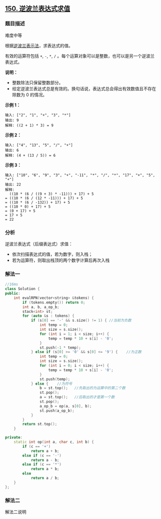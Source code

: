 ## [150. 逆波兰表达式求值](https://leetcode-cn.com/problems/evaluate-reverse-polish-notation/)

### 题目描述

难度中等

根据[逆波兰表示法](https://baike.baidu.com/item/逆波兰式/128437)，求表达式的值。

有效的运算符包括 `+`, `-`, `*`, `/` 。每个运算对象可以是整数，也可以是另一个逆波兰表达式。

**说明：**

- 整数除法只保留整数部分。
- 给定逆波兰表达式总是有效的。换句话说，表达式总会得出有效数值且不存在除数为 0 的情况。

**示例 1：**

```
输入: ["2", "1", "+", "3", "*"]
输出: 9
解释: ((2 + 1) * 3) = 9
```

**示例 2：**

```
输入: ["4", "13", "5", "/", "+"]
输出: 6
解释: (4 + (13 / 5)) = 6
```

**示例 3：**

```
输入: ["10", "6", "9", "3", "+", "-11", "*", "/", "*", "17", "+", "5", "+"]
输出: 22
解释: 
  ((10 * (6 / ((9 + 3) * -11))) + 17) + 5
= ((10 * (6 / (12 * -11))) + 17) + 5
= ((10 * (6 / -132)) + 17) + 5
= ((10 * 0) + 17) + 5
= (0 + 17) + 5
= 17 + 5
= 22
```



### 分析

逆波兰表达式（后缀表达式）求值：

- 依次扫描表达式的值，若为数字，则入栈；
- 若为运算符，则取出栈顶的两个数字计算后再次入栈

### 解法一



```c++
//16ms
class Solution {
public:
    int evalRPN(vector<string> &tokens) {
        if (tokens.empty()) return 0;
        int a, b, a_op_b;
        stack<int> st;
        for (auto &s : tokens) {
            if (s[0] == '-' && s.size() != 1) { //当前为负数
                int temp = 0;
                int size = s.size();
                for (int i = 1; i < size; i++) {
                    temp = temp * 10 + s[i] - '0';
                }
                st.push(-1 * temp);
            } else if (s[0] >= '0' && s[0] <= '9') {    //为正数
                int temp = 0;
                int size = s.size();
                for (int i = 0; i < size; i++) {
                    temp = temp * 10 + s[i] - '0';
                }
                st.push(temp);
            } else {    //为符号
                b = st.top();   //先取出的为运算中的第二个数
                st.pop();
                a = st.top();   //后取出的才是第一个数
                st.pop();
                a_op_b = op(a, s[0], b);
                st.push(a_op_b);
            }
        }
        return st.top();
    }

private:
    static int op(int a, char c, int b) {
        if (c == '+')
            return a + b;
        else if (c == '-')
            return a - b;
        else if (c == '*')
            return a * b;
        else
            return a / b;
    }
};
```

### 解法二

解法二说明

```c++

```

